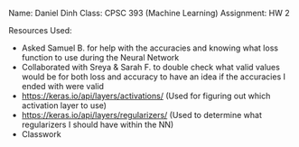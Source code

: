 Name: Daniel Dinh
Class: CPSC 393 (Machine Learning)
Assignment: HW 2

Resources Used:
- Asked Samuel B. for help with the accuracies and knowing what loss function to use during the Neural Network
- Collaborated with Sreya & Sarah F. to double check what valid values would be for both loss and accuracy to have an idea if the accuracies I ended with were valid
- https://keras.io/api/layers/activations/ (Used for figuring out which activation layer to use)
- https://keras.io/api/layers/regularizers/ (Used to determine what regularizers I should have within the NN)
- Classwork